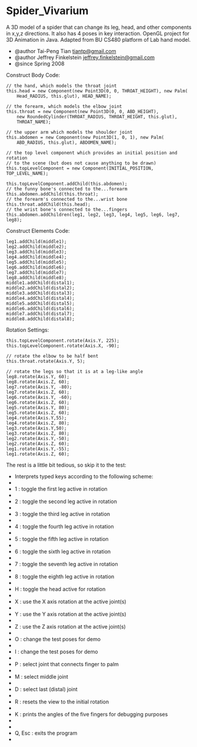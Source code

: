 # Spider_Vivarium
A 3D model of a spider that can change its leg, head, and other components in x,y,z directions. It also has 4 poses in key interaction. OpenGL project for 3D Animation in Java.
Adapted from BU CS480 platform of Lab hand model. 
 * @author Tai-Peng Tian <tiantp@gmail.com>
 * @author Jeffrey Finkelstein <jeffrey.finkelstein@gmail.com>
 * @since Spring 2008


Construct Body Code:
  
    // the hand, which models the throat joint
    this.head = new Component(new Point3D(0, 0, THROAT_HEIGHT), new Palm(
        Head_RADIUS, this.glut), HEAD_NAME);

    // the forearm, which models the elbow joint
    this.throat = new Component(new Point3D(0, 0, ABD_HEIGHT),
        new RoundedCylinder(THROAT_RADIUS, THROAT_HEIGHT, this.glut),
        THROAT_NAME);

    // the upper arm which models the shoulder joint
    this.abdomen = new Component(new Point3D(1, 0, 1), new Palm(
        ABD_RADIUS, this.glut), ABDOMEN_NAME);

    // the top level component which provides an initial position and rotation
    // to the scene (but does not cause anything to be drawn)
    this.topLevelComponent = new Component(INITIAL_POSITION, TOP_LEVEL_NAME);

    this.topLevelComponent.addChild(this.abdomen);
    // the funny bone's connected to the...forearm
    this.abdomen.addChild(this.throat);
    // the forearm's connected to the...wrist bone
    this.throat.addChild(this.head);
    // the wrist bone's connected to the...fingers
    this.abdomen.addChildren(leg1, leg2, leg3, leg4, leg5, leg6, leg7, leg8);
    
Construct Elements Code:
    
    leg1.addChild(middle1);
    leg2.addChild(middle2);
    leg3.addChild(middle3);
    leg4.addChild(middle4);
    leg5.addChild(middle5);
    leg6.addChild(middle6);
    leg7.addChild(middle7);
    leg8.addChild(middle8);
    middle1.addChild(distal1);
    middle2.addChild(distal2);
    middle3.addChild(distal3);
    middle4.addChild(distal4);
    middle5.addChild(distal5);
    middle6.addChild(distal6);
    middle7.addChild(distal7);
    middle8.addChild(distal8);

Rotation Settings:
    
    this.topLevelComponent.rotate(Axis.Y, 225);
    this.topLevelComponent.rotate(Axis.X, -90);

    // rotate the elbow to be half bent
    this.throat.rotate(Axis.Y, 5);
    
    // rotate the legs so that it is at a leg-like angle
    leg8.rotate(Axis.Y, 60);
    leg8.rotate(Axis.Z, 60);
    leg7.rotate(Axis.Y, -80);
    leg7.rotate(Axis.Z, 60);
    leg6.rotate(Axis.Y, -60);
    leg6.rotate(Axis.Z, 60);
    leg5.rotate(Axis.Y, 80);
    leg5.rotate(Axis.Z, 60);
    leg4.rotate(Axis.Y,55);
    leg4.rotate(Axis.Z, 80);
    leg3.rotate(Axis.Y,50);
    leg3.rotate(Axis.Z, 80);
    leg2.rotate(Axis.Y,-50);
    leg2.rotate(Axis.Z, 60);
    leg1.rotate(Axis.Y,-55);
    leg1.rotate(Axis.Z, 60); 

The rest is a little bit tedious, so skip it to the test:


  
   * Interprets typed keys according to the following scheme:
   * 
   * 1 : toggle the first leg active in rotation
   * 
   * 2 : toggle the second leg active in rotation
   * 
   * 3 : toggle the third leg active in rotation
   * 
   * 4 : toggle the fourth leg active in rotation
   * 
   * 5 : toggle the fifth leg active in rotation
   * 
   * 6 : toggle the sixth leg active in rotation
   * 
   * 7 : toggle the seventh leg active in rotation
   * 
   * 8 : toggle the eighth leg active in rotation
   * 
   * H : toggle the head active for rotation
   * 
   * X : use the X axis rotation at the active joint(s)
   * 
   * Y : use the Y axis rotation at the active joint(s)
   * 
   * Z : use the Z axis rotation at the active joint(s)
   * 
   * O : change the test poses for demo
   * 
   * I : change the test poses for demo
   * 
   * P : select joint that connects finger to palm
   * 
   * M : select middle joint
   * 
   * D : select last (distal) joint
   * 
   * R : resets the view to the initial rotation
   * 
   * K : prints the angles of the five fingers for debugging purposes
   * 
   * 
   * Q, Esc : exits the program
   * 
   
